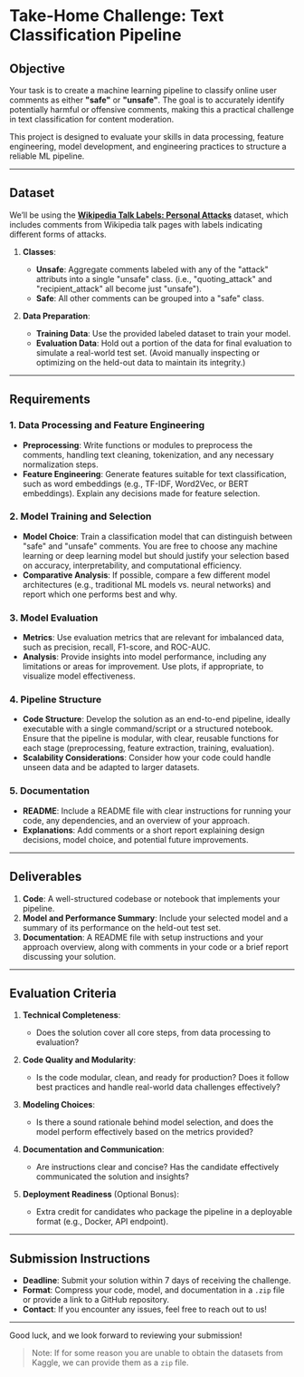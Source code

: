 # **Take-Home Challenge: Text Classification Pipeline**

## **Objective**

Your task is to create a machine learning pipeline to classify online user comments as either **"safe"** or **"unsafe"**. The goal is to accurately identify potentially harmful or offensive comments, making this a practical challenge in text classification for content moderation.

This project is designed to evaluate your skills in data processing, feature engineering, model development, and engineering practices to structure a reliable ML pipeline.

---

## **Dataset**

We’ll be using the **[Wikipedia Talk Labels: Personal Attacks](https://www.kaggle.com/datasets/jigsaw-team/wikipedia-talk-labels-personal-attacks/data)** dataset, which includes comments from Wikipedia talk pages with labels indicating different forms of attacks.

1. **Classes**:

   - **Unsafe**: Aggregate comments labeled with any of the "attack" attributs into a single "unsafe" class. (i.e., "quoting_attack" and "recipient_attack" all become just "unsafe").
   - **Safe**: All other comments can be grouped into a "safe" class.

2. **Data Preparation**:
   - **Training Data**: Use the provided labeled dataset to train your model.
   - **Evaluation Data**: Hold out a portion of the data for final evaluation to simulate a real-world test set. (Avoid manually inspecting or optimizing on the held-out data to maintain its integrity.)

---

## **Requirements**

### 1. **Data Processing and Feature Engineering**

- **Preprocessing**: Write functions or modules to preprocess the comments, handling text cleaning, tokenization, and any necessary normalization steps.
- **Feature Engineering**: Generate features suitable for text classification, such as word embeddings (e.g., TF-IDF, Word2Vec, or BERT embeddings). Explain any decisions made for feature selection.

### 2. **Model Training and Selection**

- **Model Choice**: Train a classification model that can distinguish between "safe" and "unsafe" comments. You are free to choose any machine learning or deep learning model but should justify your selection based on accuracy, interpretability, and computational efficiency.
- **Comparative Analysis**: If possible, compare a few different model architectures (e.g., traditional ML models vs. neural networks) and report which one performs best and why.

### 3. **Model Evaluation**

- **Metrics**: Use evaluation metrics that are relevant for imbalanced data, such as precision, recall, F1-score, and ROC-AUC.
- **Analysis**: Provide insights into model performance, including any limitations or areas for improvement. Use plots, if appropriate, to visualize model effectiveness.

### 4. **Pipeline Structure**

- **Code Structure**: Develop the solution as an end-to-end pipeline, ideally executable with a single command/script or a structured notebook. Ensure that the pipeline is modular, with clear, reusable functions for each stage (preprocessing, feature extraction, training, evaluation).
- **Scalability Considerations**: Consider how your code could handle unseen data and be adapted to larger datasets.

### 5. **Documentation**

- **README**: Include a README file with clear instructions for running your code, any dependencies, and an overview of your approach.
- **Explanations**: Add comments or a short report explaining design decisions, model choice, and potential future improvements.

---

## **Deliverables**

1. **Code**: A well-structured codebase or notebook that implements your pipeline.
2. **Model and Performance Summary**: Include your selected model and a summary of its performance on the held-out test set.
3. **Documentation**: A README file with setup instructions and your approach overview, along with comments in your code or a brief report discussing your solution.

---

## **Evaluation Criteria**

1. **Technical Completeness**:

   - Does the solution cover all core steps, from data processing to evaluation?

2. **Code Quality and Modularity**:

   - Is the code modular, clean, and ready for production? Does it follow best practices and handle real-world data challenges effectively?

3. **Modeling Choices**:

   - Is there a sound rationale behind model selection, and does the model perform effectively based on the metrics provided?

4. **Documentation and Communication**:

   - Are instructions clear and concise? Has the candidate effectively communicated the solution and insights?

5. **Deployment Readiness** (Optional Bonus):
   - Extra credit for candidates who package the pipeline in a deployable format (e.g., Docker, API endpoint).

---

## **Submission Instructions**

- **Deadline**: Submit your solution within 7 days of receiving the challenge.
- **Format**: Compress your code, model, and documentation in a `.zip` file or provide a link to a GitHub repository.
- **Contact**: If you encounter any issues, feel free to reach out to us!

---

Good luck, and we look forward to reviewing your submission!

> Note: If for some reason you are unable to obtain the datasets from Kaggle, we can provide them as a `zip` file.
